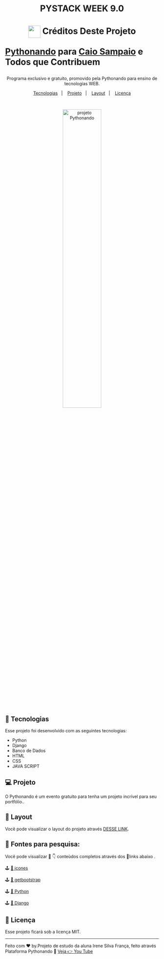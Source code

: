 <h1 align="center"> PYSTACK WEEK 9.0 </h1>

<h1>
    <p align="center">
    <a href="https://pythonando.com.br/">
     <img align="center" width="40px" src="https://hotmart.s3.amazonaws.com/product_pictures/2b02cf98-1f63-47c0-ac02-4ed4cb29bad4/logo_pythonando.png"></a>
    <span> Créditos Deste Projeto  </span>

   [Pythonando](https://pythonando.com.br/)  para <a href="https://pythonando.com.br/">Caio Sampaio</a> e Todos que Contribuem</div>

</h1>

<p align="center">
Programa exclusivo e gratuito, promovido pela Pythonando para ensino de tecnologias WEB.
</p>

<p align="center">
  <a href="#-tecnologias">Tecnologias</a>&nbsp;&nbsp;&nbsp;|&nbsp;&nbsp;&nbsp;
  <a href="#-projeto">Projeto</a>&nbsp;&nbsp;&nbsp;|&nbsp;&nbsp;&nbsp;
  <a href="#-layout">Layout</a>&nbsp;&nbsp;&nbsp;|&nbsp;&nbsp;&nbsp;
  <a href="#memo-licença">Licença</a>
</p>



<br>

<p align="center">
  <img alt="projeto Pythonando" src="https://techhubsolutions.in/wp-content/uploads/2020/05/django.jpg"width="50%"
</p>


## 🚀 Tecnologias

Esse projeto foi desenvolvido com as seguintes tecnologias:

- Python
- Django
- Banco de Dados
- HTML
- CSS
- JAVA SCRIPT

## 💻 Projeto

O Pythonando é um evento gratuito para tenha um projeto incrível para seu portfólio..

## 🔖 Layout

Você pode visualizar o layout do projeto através [DESSE LINK](https://pythonando.com.br/psw/inscricao/psw9.0).

## 🔎 Fontes para pesquisa:  

Você pode visualizar 👀 👇 conteùdos completos através dos 🔗links abaixo .

🕹️ [👀 icones](https://boxicons.com/)

🕹️ [👀 getbootstrap](https://getbootstrap.com/docs/4.0/components/alerts/)

🕹️ [👀 Python](https://docs.python.org/pt-br/3/tutorial/index.html)

🕹️ [👀 Django](https://developer.mozilla.org/pt-BR/docs/Learn/Server-side/Django)

## :memo: Licença

Esse projeto ficará sob a licença MIT.

---

Feito com ♥ by.Projeto de estudo da aluna Irene Silva França, feito através Plataforma Pythonando :wave: [Veja 👉 You Tube ](https://www.youtube.com/@pythonando)


